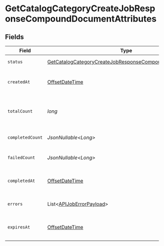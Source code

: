 # GetCatalogCategoryCreateJobResponseCompoundDocumentAttributes


## Fields

| Field                                                                                                                                             | Type                                                                                                                                              | Required                                                                                                                                          | Description                                                                                                                                       | Example                                                                                                                                           |
| ------------------------------------------------------------------------------------------------------------------------------------------------- | ------------------------------------------------------------------------------------------------------------------------------------------------- | ------------------------------------------------------------------------------------------------------------------------------------------------- | ------------------------------------------------------------------------------------------------------------------------------------------------- | ------------------------------------------------------------------------------------------------------------------------------------------------- |
| `status`                                                                                                                                          | [GetCatalogCategoryCreateJobResponseCompoundDocumentStatus](../../models/components/GetCatalogCategoryCreateJobResponseCompoundDocumentStatus.md) | :heavy_check_mark:                                                                                                                                | Status of the asynchronous job.                                                                                                                   | processing                                                                                                                                        |
| `createdAt`                                                                                                                                       | [OffsetDateTime](https://docs.oracle.com/javase/8/docs/api/java/time/OffsetDateTime.html)                                                         | :heavy_check_mark:                                                                                                                                | The date and time the job was created in ISO 8601 format (YYYY-MM-DDTHH:MM:SS.mmmmmm).                                                            | 2022-11-08T00:00:00+00:00                                                                                                                         |
| `totalCount`                                                                                                                                      | *long*                                                                                                                                            | :heavy_check_mark:                                                                                                                                | The total number of operations to be processed by the job. See `completed_count` for the job's current progress.                                  | 10                                                                                                                                                |
| `completedCount`                                                                                                                                  | *JsonNullable\<Long>*                                                                                                                             | :heavy_minus_sign:                                                                                                                                | The total number of operations that have been completed by the job.                                                                               | 9                                                                                                                                                 |
| `failedCount`                                                                                                                                     | *JsonNullable\<Long>*                                                                                                                             | :heavy_minus_sign:                                                                                                                                | The total number of operations that have failed as part of the job.                                                                               | 1                                                                                                                                                 |
| `completedAt`                                                                                                                                     | [OffsetDateTime](https://docs.oracle.com/javase/8/docs/api/java/time/OffsetDateTime.html)                                                         | :heavy_minus_sign:                                                                                                                                | Date and time the job was completed in ISO 8601 format (YYYY-MM-DDTHH:MM:SS.mmmmmm).                                                              | 2022-11-08T00:00:00+00:00                                                                                                                         |
| `errors`                                                                                                                                          | List\<[APIJobErrorPayload](../../models/components/APIJobErrorPayload.md)>                                                                        | :heavy_minus_sign:                                                                                                                                | Array of errors encountered during the processing of the job.                                                                                     |                                                                                                                                                   |
| `expiresAt`                                                                                                                                       | [OffsetDateTime](https://docs.oracle.com/javase/8/docs/api/java/time/OffsetDateTime.html)                                                         | :heavy_minus_sign:                                                                                                                                | Date and time the job expires in ISO 8601 format (YYYY-MM-DDTHH:MM:SS.mmmmmm).                                                                    | 2022-11-08T00:00:00+00:00                                                                                                                         |